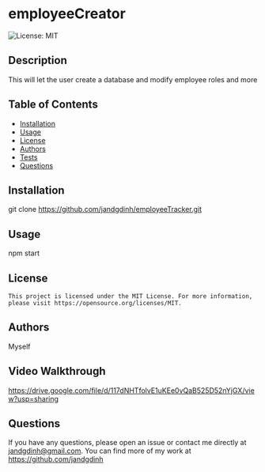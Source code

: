 # employeeCreator

  ![License: MIT](https://img.shields.io/badge/License-MIT-yellow.svg)


  ## Description
  This will let the user create a database and modify employee roles and more

  ## Table of Contents
  - [Installation](#installation)
  - [Usage](#usage)
  - [License](#license)
  - [Authors](#authors)
  - [Tests](#tests)
  - [Questions](#questions)

  ## Installation
  git clone https://github.com/jandgdinh/employeeTracker.git

  ## Usage
  npm start

  ## License

    This project is licensed under the MIT License. For more information, please visit https://opensource.org/licenses/MIT.

  ## Authors
  Myself

  ## Video Walkthrough

  https://drive.google.com/file/d/117dNHTfolvE1uKEe0vQaB525D52nYjGX/view?usp=sharing
  

  ## Questions
  If you have any questions, please open an issue or contact me directly at jandgdinh@gmail.com. You can find more of my work at https://github.com/jandgdinh
